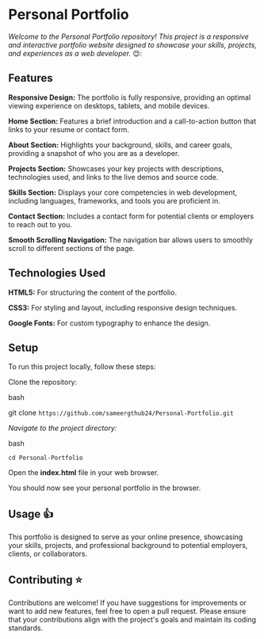 # Personal Portfolio
*Welcome to the Personal Portfolio repository! This project is a responsive and interactive portfolio website designed to showcase your skills, projects, and experiences as a web developer.* 😊:

## Features
**Responsive Design:** The portfolio is fully responsive, providing an optimal viewing experience on desktops, tablets, and mobile devices.

**Home Section:** Features a brief introduction and a call-to-action button that links to your resume or contact form.

**About Section:** Highlights your background, skills, and career goals, providing a snapshot of who you are as a developer.

**Projects Section:** Showcases your key projects with descriptions, technologies used, and links to the live demos and source code.

**Skills Section:** Displays your core competencies in web development, including languages, frameworks, and tools you are proficient in.

**Contact Section:** Includes a contact form for potential clients or employers to reach out to you.

**Smooth Scrolling Navigation:** The navigation bar allows users to smoothly scroll to different sections of the page.

## Technologies Used
**HTML5:** For structuring the content of the portfolio.

**CSS3:** For styling and layout, including responsive design techniques.

**Google Fonts:** For custom typography to enhance the design.

## Setup
To run this project locally, follow these steps:

Clone the repository:

bash

git clone `https://github.com/sameergthub24/Personal-Portfolio.git`

*Navigate to the project directory:*

bash

`cd Personal-Portfolio`

Open the **index.html** file in your web browser.

You should now see your personal portfolio in the browser.

## Usage :+1:
This portfolio is designed to serve as your online presence, showcasing your skills, projects, and professional background to potential employers, clients, or collaborators.

## Contributing :star:
Contributions are welcome! If you have suggestions for improvements or want to add new features, feel free to open a pull request. Please ensure that your contributions align with the project's goals and maintain its coding standards.
